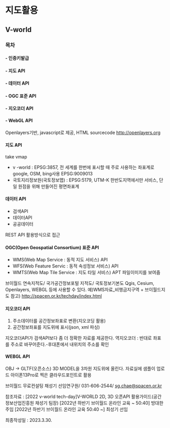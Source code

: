 # 지도활용
## V-world
### 목차
#### - 인증키발급
#### - 지도 API
#### - 데이터 API
#### - OGC 표준 API
#### - 지오코더 API
#### - WebGL API

Openlayers기반, javascript로 제공, HTML sourcecode
http://openlayers.org

#### 지도 API
take vmap
- v -world : EPSG:3857, 전 세계를 한번에 표시할 때 주로 사용하는 좌표계로 google, OSM, bing사용 EPSG:9009013
- 국토지리정보원(국토정보맵) : EPSG:5179, UTM-K 한반도지역에서만 서비스, 단일 원점을 위해 만들어진 평면좌표계

#### 데이터 API
- 검색API
- 데이터API
- 공공데이터

REST API 활용방식으로 접근

#### OGC(Open Geospatial Consortium) 표준 API
- WMS(Web Map Service : 동적 지도 서비스) API
- WFS(Web Feature Servic : 동적 속성정보 서비스) API
- WMTS(Web Map Tile Service : 지도 타일 서비스) APT 파일이미지를 보여줌

브이월드 연속지적도/ 국가공간정보포털 지적도/ 국토정보기본도   Qgis, Cesium, Openlayers, WEBGL 등에 사용할 수 있다.
예)WMS자료_비행금지구역 + 브이월드지도
참고) http://spacen.or.kr/techday/index.html 

#### 지오코더 API
1. 주소데이터를 공간정보좌표로 변환(지오코딩 활용)
2. 공간정보좌표를 지도위에 표시(json, xml 파싱)

지오코더API가 검색API보다 좀 더 정확한 자료를 제공한다.
역지오코더 : 반대로 좌표를 주소로 바꾸어준다.-후대폰에서 내위치의 주소를 확인

#### WEBGL API
OBJ -> GLTF(오픈소스)
3D MODEL을 3차원 지도위에 올린다.
자료실에 샘플이 업로드
아이폰13Pro로 찍은 클라우드포인트로 활용


브이월드 무료컨설팅 채성기 선임연구원/ 031-606-2544/ sg.chae@spacen.or.kr

참조자료 : [2022 v-world tech-day]V-WORLD 2D, 3D 오픈API 활용가이드(공간정보산업진흥원 채성기 팀장)
           [2022년 하반기 브이월드 온라인 교육 ~ 50:40] 방대한 주임
           [2022년 하반기 브이월드 온라인 교육 50:40 ~] 최성기 선임

최종작성일 : 2023.3.30.
